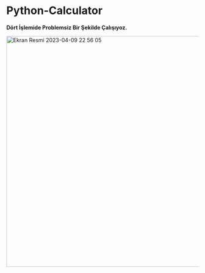# Python-Calculator

**Dört İşlemide Problemsiz Bir Şekilde Çalışıyoz.**


<img width="606" alt="Ekran Resmi 2023-04-09 22 56 05" src="https://user-images.githubusercontent.com/103415904/230793849-28eeb279-1fec-4232-a49e-fa45e861d3ea.png">
